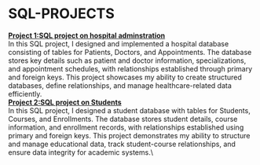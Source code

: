 # SQL-PROJECTS
**[Project 1:SQL project on hospital adminstration](https://github.com/nafiya1236/SQL-projects/blob/main/hospital.sql)**\
In this SQL project, I designed and implemented a hospital database consisting of tables for Patients, Doctors, and Appointments. The database stores key details such as patient and doctor information, specializations, and appointment schedules, with relationships established through primary and foreign keys. This project showcases my ability to create structured databases, define relationships, and manage healthcare-related data efficiently.\
**[Project 2:SQL project on Students](https://github.com/nafiya1236/SQL-projects/blob/main/student.sql)**\
In this SQL project, I designed a student database with tables for Students, Courses, and Enrollments. The database stores student details, course information, and enrollment records, with relationships established using primary and foreign keys. This project demonstrates my ability to structure and manage educational data, track student-course relationships, and ensure data integrity for academic systems.\
